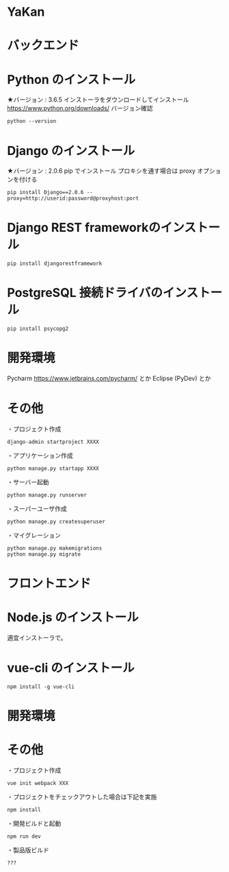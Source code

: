 YaKan
===============

# バックエンド

# Python のインストール
★バージョン : 3.6.5
インストーラをダウンロードしてインストール
https://www.python.org/downloads/
バージョン確認
```
python --version
```
# Django のインストール
★バージョン : 2.0.6
pip でインストール
プロキシを通す場合は proxy オプションを付ける
```
pip install Django==2.0.6 --proxy=http://userid:password@proxyhost:port
```
# Django REST frameworkのインストール
```
pip install djangorestframework
```
# PostgreSQL 接続ドライバのインストール
```
pip install psycopg2
```
# 開発環境
Pycharm
https://www.jetbrains.com/pycharm/
とか
Eclipse (PyDev)
とか


# その他
・プロジェクト作成
```
django-admin startproject XXXX
```
・アプリケーション作成
```
python manage.py startapp XXXX
```
・サーバー起動
```
python manage.py runserver
```
・スーパーユーザ作成
```
python manage.py createsuperuser
```
・マイグレーション
```
python manage.py makemigrations
python manage.py migrate
```

# フロントエンド

# Node.js のインストール
適宜インストーラで。

# vue-cli のインストール
```
npm install -g vue-cli
```

# 開発環境

# その他
・プロジェクト作成
```
vue init webpack XXX
```
・プロジェクトをチェックアウトした場合は下記を実施
```
npm install
```
・開発ビルドと起動
```
npm run dev
```
・製品版ビルド
```
???
```
